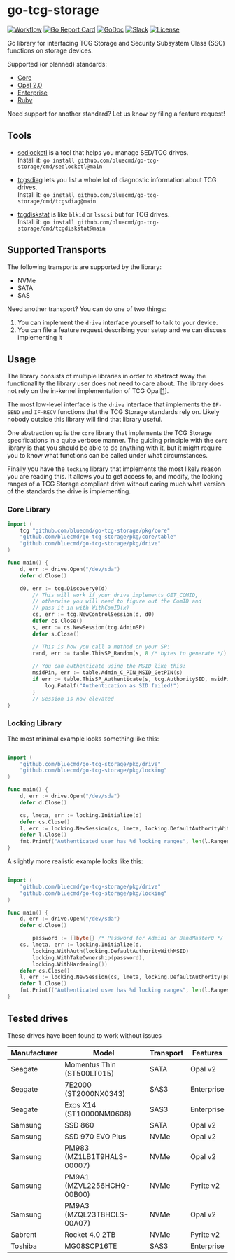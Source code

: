 # go-tcg-storage

[![Workflow](https://github.com/bluecmd/go-tcg-storage/workflows/Release/badge.svg)](https://github.com/bluecmd/go-tcg-storage/actions/workflows/release.yml)
[![Go Report Card](https://goreportcard.com/badge/github.com/bluecmd/go-tcg-storage)](https://goreportcard.com/report/github.com/bluecmd/go-tcg-storage)
[![GoDoc](https://godoc.org/github.com/bluecmd/go-tcg-storage?status.svg)](https://pkg.go.dev/github.com/bluecmd/go-tcg-storage@main)
[![Slack](https://slack.osfw.dev/badge.svg)](https://slack.osfw.dev)
[![License](https://img.shields.io/badge/License-BSD%203--Clause-blue.svg)](https://github.com/bluecmd/go-tcg-storage/blob/master/LICENSE)

Go library for interfacing TCG Storage and Security Subsystem Class (SSC) functions on storage devices.

Supported (or planned) standards:

 * [Core](https://trustedcomputinggroup.org/resource/tcg-storage-architecture-core-specification/)
 * [Opal 2.0](https://trustedcomputinggroup.org/resource/storage-work-group-storage-security-subsystem-class-opal/)
 * [Enterprise](https://trustedcomputinggroup.org/resource/storage-work-group-storage-security-subsystem-class-enterprise-specification/)
 * [Ruby](https://trustedcomputinggroup.org/resource/tcg-storage-security-subsystem-class-ruby-specification/)

Need support for another standard? Let us know by filing a feature request!

## Tools

 * [sedlockctl](cmd/sedlockctl/README.md) is a tool that helps you manage SED/TCG drives.<br>
   Install it: `go install github.com/bluecmd/go-tcg-storage/cmd/sedlockctl@main`

 * [tcgsdiag](cmd/tcgsdiag/README.md) lets you list a whole lot of diagnostic information about TCG drives.<br>
   Install it: `go install github.com/bluecmd/go-tcg-storage/cmd/tcgsdiag@main`

 * [tcgdiskstat](cmd/tcgdiskstat/README.md) is like `blkid` or `lsscsi` but for TCG drives.<br>
   Install it: `go install github.com/bluecmd/go-tcg-storage/cmd/tcgdiskstat@main`


## Supported Transports

The following transports are supported by the library:

 * NVMe
 * SATA
 * SAS

Need another transport? You can do one of two things:

 1. You can implement the `drive` interface yourself to talk to your device.
 2. You can file a feature request describing your setup and we can discuss implementing it

## Usage

The library consists of multiple libraries in order to abstract
away the functionallity the library user does not need to care about.
The library does not rely on the in-kernel implementation of
TCG Opal[[1](https://github.com/torvalds/linux/commit/455a7b238cd6bc68c4a550cbbd37c1e22b64f71c)].

The most low-level interface is the `drive` interface that implements
the `IF-SEND` and `IF-RECV` functions that the TCG Storage standards
rely on. Likely nobody outside this library will find that library useful.

One abstraction up is the `core` library that implements the 
TCG Storage specifications in a quite verbose manner. The guiding
principle with the `core` library is that you should be able to do
anything with it, but it might require you to know what functions
can be called under what circumstances.

Finally you have the `locking` library that implements the most
likely reason you are reading this. It allows you to get access
to, and modify, the locking ranges of a TCG Storage compliant
drive without caring much what version of the standards the drive
is implementing.

### Core Library

```go
import (
	tcg "github.com/bluecmd/go-tcg-storage/pkg/core"
	"github.com/bluecmd/go-tcg-storage/pkg/core/table"
	"github.com/bluecmd/go-tcg-storage/pkg/drive"
)

func main() {
	d, err := drive.Open("/dev/sda")
	defer d.Close()

	d0, err := tcg.Discovery0(d)
        // This will work if your drive implements GET_COMID,
        // otherwise you will need to figure out the ComID and
        // pass it in with WithComID(x)
        cs, err := tcg.NewControlSession(d, d0)
        defer cs.Close()
        s, err := cs.NewSession(tcg.AdminSP)
        defer s.Close()

        // This is how you call a method on your SP:
        rand, err := table.ThisSP_Random(s, 8 /* bytes to generate */)
        
        // You can authenticate using the MSID like this:
        msidPin, err := table.Admin_C_PIN_MSID_GetPIN(s)
        if err := table.ThisSP_Authenticate(s, tcg.AuthoritySID, msidPin); err != nil {
        	log.Fatalf("Authentication as SID failed!")
        }
        // Session is now elevated
}
```

### Locking Library

The most minimal example looks something like this:

```go

import (
	"github.com/bluecmd/go-tcg-storage/pkg/drive"
	"github.com/bluecmd/go-tcg-storage/pkg/locking"
)

func main() {
	d, err := drive.Open("/dev/sda")
	defer d.Close()

	cs, lmeta, err := locking.Initialize(d)
	defer cs.Close()
	l, err := locking.NewSession(cs, lmeta, locking.DefaultAuthorityWithMSID)
	defer l.Close()
	fmt.Printf("Authenticated user has %d locking ranges", len(l.Ranges))
}
```

A slightly more realistic example looks like this:
```go

import (
	"github.com/bluecmd/go-tcg-storage/pkg/drive"
	"github.com/bluecmd/go-tcg-storage/pkg/locking"
)

func main() {
	d, err := drive.Open("/dev/sda")
	defer d.Close()

        password := []byte{} /* Password for Admin1 or BandMaster0 */
	cs, lmeta, err := locking.Initialize(d,
		locking.WithAuth(locking.DefaultAuthorityWithMSID)
		locking.WithTakeOwnership(password),
		locking.WithHardening())
	defer cs.Close()
	l, err := locking.NewSession(cs, lmeta, locking.DefaultAuthority(password))
	defer l.Close()
	fmt.Printf("Authenticated user has %d locking ranges", len(l.Ranges))
}
```

## Tested drives

These drives have been found to work without issues

| Manufacturer | Model | Transport | Features |
|--------------|-------|-----------|----------|
| Seagate | Momentus Thin (ST500LT015) | SATA | Opal v2 |
| Seagate | 7E2000 (ST2000NX0343) | SAS3 | Enterprise |
| Seagate | Exos X14 (ST10000NM0608) | SAS3 | Enterprise |
| Samsung | SSD 860 | SATA | Opal v2 |
| Samsung | SSD 970 EVO Plus | NVMe | Opal v2 |
| Samsung | PM983 (MZ1LB1T9HALS-00007) | NVMe | Opal v2 |
| Samsung | PM9A1 (MZVL2256HCHQ-00B00) | NVMe | Pyrite v2 |
| Samsung | PM9A3 (MZQL23T8HCLS-00A07) | NVMe | Opal v2 |
| Sabrent | Rocket 4.0 2TB | NVMe | Pyrite v2 |
| Toshiba | MG08SCP16TE | SAS3 | Enterprise |

